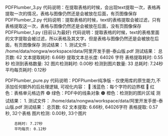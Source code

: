 ﻿PDFPlumber_3.py
    代码说明：在提取表格的时候，会出现text提取一次，表格再提取一次的情况，表格与图像仍然还是会被放在后面，有页图像保存
PDFPlumber_2.py
    代码说明：提取表格的时候，text的表格提取会被过滤，只有表格提取这一次，表格与图像仍然还是会被放在后面，没有页图像保存
PDFPlumber_1.py (目前认为最好)
    代码说明：提取表格的时候，text的表格里面的文字提取会被过滤，所以表格及其文字，但是表格与图像仍然还是会被放在后面，有页图像保存
    测试结果：
    1. 测试文件：
        /home/data/nongwa/workspace/data/阿里开发手册-泰山版.pdf
        测试结果：
            总页数: 62
            文本提取耗时: 6.66秒
            提取文本总长度: 64026 字符
            表格提取耗时: 0.55秒
            检测到表格数量: 32
            图片检测耗时: 0.00秒
            检测到图片数量: 33
            总耗时: 7.24秒
            平均每页耗时: 0.12秒

PDFPlumber_pure.py
    代码说明：PDFPlumber纯净版 - 仅使用库的原生能力,不添加任何额外的后处理逻辑,
        可视化内容：
            🔵 浅蓝色：每个字符的边界框
            🔴 红色：表格单元格边界
            🟢 绿色：PDF中的线条对象
            🟠 橙色：检测到的图片区域
    测试结果：
    1. 测试文件：
        /home/data/nongwa/workspace/data/阿里开发手册-泰山版.pdf
    测试结果：
        总页数: 62
        文本提取: 6.66秒, 64026字符
        表格提取: 0.57秒, 32个表格
        图片检测: 0.00秒, 33个图片

        总耗时: 7.27秒
        平均每页: 0.12秒

